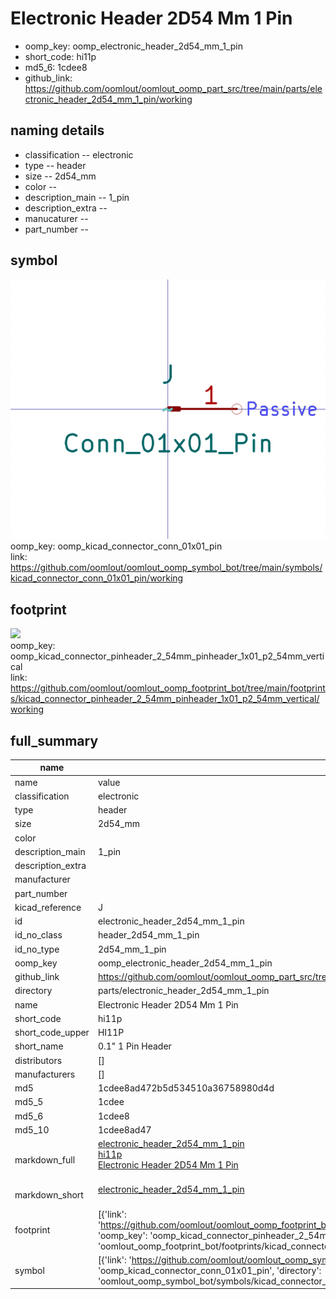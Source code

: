 # Electronic Header 2D54 Mm 1 Pin

  
* oomp_key: oomp_electronic_header_2d54_mm_1_pin 
* short_code: hi11p
* md5_6: 1cdee8  
* github_link: https://github.com/oomlout/oomlout_oomp_part_src/tree/main/parts/electronic_header_2d54_mm_1_pin/working  
## naming details
* classification -- electronic
* type -- header
* size -- 2d54_mm
* color -- 
* description_main -- 1_pin
* description_extra -- 
* manucaturer -- 
* part_number -- 



## symbol

![](symbol/0/working/working_600.png)  
oomp_key: oomp_kicad_connector_conn_01x01_pin  
link: https://github.com/oomlout/oomlout_oomp_symbol_bot/tree/main/symbols/kicad_connector_conn_01x01_pin/working  

## footprint

![](footprint/0/working/working_600.png)  
oomp_key: oomp_kicad_connector_pinheader_2_54mm_pinheader_1x01_p2_54mm_vertical  
link: https://github.com/oomlout/oomlout_oomp_footprint_bot/tree/main/footprints/kicad_connector_pinheader_2_54mm_pinheader_1x01_p2_54mm_vertical/working  

## full_summary
| name | value | 
| --- | --- | 
| name | value | 
| classification | electronic | 
| type | header | 
| size | 2d54_mm | 
| color |  | 
| description_main | 1_pin | 
| description_extra |  | 
| manufacturer |  | 
| part_number |  | 
| kicad_reference | J | 
| id | electronic_header_2d54_mm_1_pin | 
| id_no_class | header_2d54_mm_1_pin | 
| id_no_type | 2d54_mm_1_pin | 
| oomp_key | oomp_electronic_header_2d54_mm_1_pin | 
| github_link | https://github.com/oomlout/oomlout_oomp_part_src/tree/main/parts/electronic_header_2d54_mm_1_pin/working | 
| directory | parts/electronic_header_2d54_mm_1_pin | 
| name | Electronic Header 2D54 Mm 1 Pin | 
| short_code | hi11p | 
| short_code_upper | HI11P | 
| short_name | 0.1" 1 Pin Header | 
| distributors | [] | 
| manufacturers | [] | 
| md5 | 1cdee8ad472b5d534510a36758980d4d | 
| md5_5 | 1cdee | 
| md5_6 | 1cdee8 | 
| md5_10 | 1cdee8ad47 | 
| markdown_full | [electronic_header_2d54_mm_1_pin](https://github.com/oomlout/oomlout_oomp_part_src/tree/main/parts/electronic_header_2d54_mm_1_pin/working)<br>[hi11p](https://github.com/oomlout/oomlout_oomp_part_src/tree/main/parts/electronic_header_2d54_mm_1_pin/working)<br>[Electronic Header 2D54 Mm 1 Pin](https://github.com/oomlout/oomlout_oomp_part_src/tree/main/parts/electronic_header_2d54_mm_1_pin/working)<br><br> | 
| markdown_short | [electronic_header_2d54_mm_1_pin](https://github.com/oomlout/oomlout_oomp_part_src/tree/main/parts/electronic_header_2d54_mm_1_pin/working)<br><br> | 
| footprint | [{'link': 'https://github.com/oomlout/oomlout_oomp_footprint_bot/tree/main/foootprntss/kicad_connector_pinheader_2_54mm_pinheader_1x01_p2_54mm_vertical', 'oomp_key': 'oomp_kicad_connector_pinheader_2_54mm_pinheader_1x01_p2_54mm_vertical', 'directory': 'oomlout_oomp_footprint_bot/footprints/kicad_connector_pinheader_2_54mm_pinheader_1x01_p2_54mm_vertical//working/working.kicad_mod'}] | 
| symbol | [{'link': 'https://github.com/oomlout/oomlout_oomp_symbol_bot/tree/main/symbols/kicad_connector_conn_01x01_pin', 'oomp_key': 'oomp_kicad_connector_conn_01x01_pin', 'directory': 'oomlout_oomp_symbol_bot/symbols/kicad_connector_conn_01x01_pin//working/working.kicad_sym'}] | 
